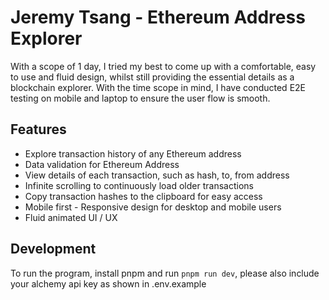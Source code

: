 # Jeremy Tsang - Ethereum Address Explorer

With a scope of 1 day, I tried my best to come up with a comfortable, easy to use and fluid design, whilst still providing the essential details as a blockchain explorer.
With the time scope in mind, I have conducted E2E testing on mobile and laptop to ensure the user flow is smooth.

## Features

- Explore transaction history of any Ethereum address
- Data validation for Ethereum Address
- View details of each transaction, such as hash, to, from address
- Infinite scrolling to continuously load older transactions
- Copy transaction hashes to the clipboard for easy access
- Mobile first - Responsive design for desktop and mobile users
- Fluid animated UI / UX

## Development
To run the program, install pnpm and run `pnpm run dev`, please also include your alchemy api key as shown in .env.example
